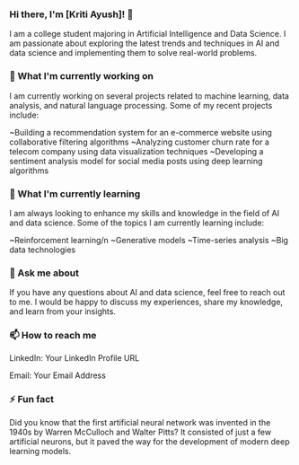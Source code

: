 ### Hi there, I'm [Kriti Ayush]! 👋
I am a college student majoring in Artificial Intelligence and Data Science. I am passionate about exploring the latest trends and techniques in AI and data science and implementing them to solve real-world problems.

### 🔭 What I'm currently working on
I am currently working on several projects related to machine learning, data analysis, and natural language processing. Some of my recent projects include:

~Building a recommendation system for an e-commerce website using collaborative filtering algorithms
~Analyzing customer churn rate for a telecom company using data visualization techniques
~Developing a sentiment analysis model for social media posts using deep learning algorithms

### 🌱 What I'm currently learning
I am always looking to enhance my skills and knowledge in the field of AI and data science. Some of the topics I am currently learning include:

~Reinforcement learning/n
~Generative models
~Time-series analysis
~Big data technologies

### 💬 Ask me about
If you have any questions about AI and data science, feel free to reach out to me. I would be happy to discuss my experiences, share my knowledge, and learn from your insights.

### 📫 How to reach me
LinkedIn: Your LinkedIn Profile URL

Email: Your Email Address

### ⚡ Fun fact
Did you know that the first artificial neural network was invented in the 1940s by Warren McCulloch and Walter Pitts? It consisted of just a few artificial neurons, but it paved the way for the development of modern deep learning models.

<!--
**krixshh/krixshh** is a ✨ _special_ ✨ repository because its `README.md` (this file) appears on your GitHub profile.

Here are some ideas to get you started:

- 🔭 I’m currently working on ...
- 🌱 I’m currently learning ...
- 👯 I’m looking to collaborate on ...
- 🤔 I’m looking for help with ...
- 💬 Ask me about ...
- 📫 How to reach me: ...
- 😄 Pronouns: ...
- ⚡ Fun fact: ...
-->

